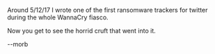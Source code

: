 Around 5/12/17 I wrote one of the first ransomware trackers for twitter during the whole WannaCry fiasco.

Now you get to see the horrid cruft that went into it.

--morb
